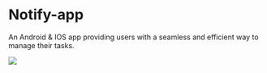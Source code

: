 # Notify-app
An Android &amp; IOS app providing users with a seamless and efficient way to manage their tasks. 

<img src="https://github.com/user-attachments/assets/5c651637-e393-453d-866c-2e506212f7a9">
